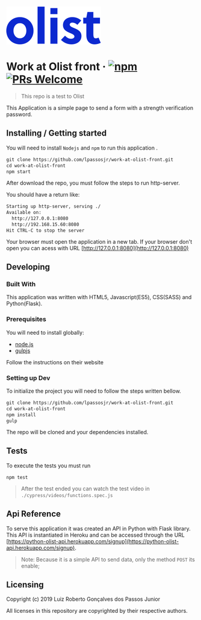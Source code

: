 ![Logo of Olist project](/src/prod/image/olist-logo.svg)

# Work at Olist front &middot; [![npm](https://img.shields.io/npm/v/npm.svg?style=flat-square)](https://www.npmjs.com/package/npm) [![PRs Welcome](https://img.shields.io/badge/PRs-welcome-brightgreen.svg?style=flat-square)](http://makeapullrequest.com)
> This repo is a test to Olist

This Application is a simple page to send a form with a strength verification password. 

## Installing / Getting started

You will need to install `Nodejs` and `npm` to run this application .

```shell
git clone https://github.com/lpassosjr/work-at-olist-front.git
cd work-at-olist-front
npm start
```

After download the repo, you must follow the steps to run http-server.

You should have a return like:

```shell
Starting up http-server, serving ./
Available on:
  http://127.0.0.1:8080
  http://192.168.15.60:8080
Hit CTRL-C to stop the server
```

Your browser must open the application in a new tab. If your browser don't open you can acess with URL [http://127.0.0.1:8080](http://127.0.0.1:8080)

## Developing

### Built With

This application was written with HTML5, Javascript(ES5), CSS(SASS) and Python(Flask). 

### Prerequisites

You will need to install globally: 
- [node.js](https://nodejs.org/en/)
- [gulpjs](https://gulpjs.com/docs/en/getting-started/quick-start)

Follow the instructions on their website


### Setting up Dev

To initialize the project you will need to follow the steps written bellow.

```shell
git clone https://github.com/lpassosjr/work-at-olist-front.git
cd work-at-olist-front
npm install
gulp
```

The repo will be cloned and your dependencies installed.

## Tests

To execute the tests you must run

```shell
npm test
```

> After the test ended you can watch the test video in  `./cypress/videos/functions.spec.js`

## Api Reference

To serve this application it was created an API in Python with Flask library. This API is instantiated in Heroku and can be accessed through the URL [https://python-olist-api.herokuapp.com/signup](https://python-olist-api.herokuapp.com/signup).
> Note: Because it is a simple API to send data, only the method `POST` its enable;  

## Licensing

Copyright (c) 2019 Luiz Roberto Gonçalves dos Passos Junior

All licenses in this repository are copyrighted by their respective authors.